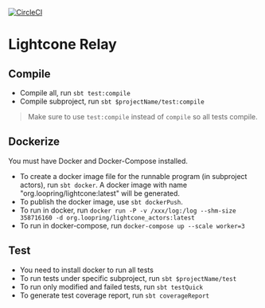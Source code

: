 
[![CircleCI](https://circleci.com/gh/Loopring/lightcone.svg?style=svg&circle-token=b0b326cac389ea05a6dc019b83a2691f8596688b)](https://circleci.com/gh/Loopring/lightcone)
# Lightcone Relay

## Compile

* Compile all, run `sbt test:compile`
* Compile subproject, run `sbt $projectName/test:compile`
> Make sure to use `test:compile` instead of `compile` so all tests compile.

## Dockerize

You must have Docker and Docker-Compose installed.

* To create a docker image file for the runnable program (in subproject actors), run `sbt docker`. A docker image with name "org.loopring/lightcone:latest" will be generated.
* To publish the docker image, use `sbt dockerPush`.
* To run in docker, run `docker run -P -v /xxx/log:/log --shm-size 358716160 -d org.loopring/lightcone_actors:latest`
* To run in docker-compose, run `docker-compose up --scale worker=3`


## Test
* You need to install docker to run all tests
* To run tests under specific subproject, run `sbt $projectName/test`
* To run only modified and failed tests, run `sbt testQuick`
* To generate test coverage report, run `sbt coverageReport`

